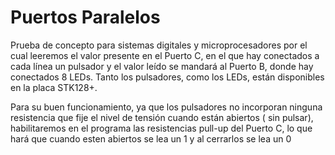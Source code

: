 # Puertos Paralelos

Prueba de concepto para sistemas digitales y microprocesadores por el cual leeremos el valor presente en el Puerto C, en el que hay conectados a cada línea un pulsador y el valor leído se mandará al Puerto B, donde hay conectados 8 LEDs. Tanto los pulsadores, como los LEDs, están disponibles en la placa STK128+. 

Para su buen funcionamiento, ya que los pulsadores no incorporan ninguna resistencia que fije el nivel de tensión cuando están abiertos ( sin pulsar), habilitaremos en el programa las resistencias pull-up del Puerto C, lo que hará que cuando esten abiertos se lea un 1 y al cerrarlos se lea un 0
